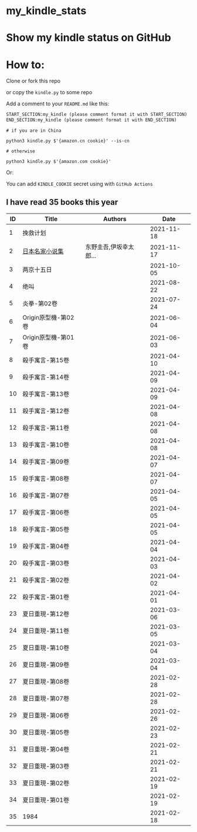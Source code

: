 # my_kindle_stats

# Show my kindle status on GitHub

# How to:

Clone or fork this repo

or copy the `kindle.py` to some repo

Add a comment to your `README.md` like this:

```md
START_SECTION:my_kindle (please comment format it with START_SECTION)
END_SECTION:my_kindle (please comment format it with END_SECTION)
```

```shell
# if you are in China

python3 kindle.py $'{amazon.cn cookie}' --is-cn

# otherwise

python3 kindle.py $'{amazon.com cookie}'
```

Or:

You can add `KINDLE_COOKIE` secret using with `GitHub Actions`

<!--START_SECTION:my_kindle-->
## I have read 35 books this year

| ID | Title | Authors | Date | 
 | ---- | ---- | ---- | ---- |
| 1 | 挽救计划 |  | 2021-11-18 |
| 2 | [日本名家小说集](https://www.amazon.cn/dp/B08P8KXYZ1) | 东野圭吾,伊坂幸太郎... | 2021-11-17 |
| 3 | 两京十五日 |  | 2021-10-05 |
| 4 | 绝叫 |  | 2021-08-22 |
| 5 | 炎拳-第02卷 |  | 2021-07-24 |
| 6 | Origin原型機-第02卷 |  | 2021-06-04 |
| 7 | Origin原型機-第01卷 |  | 2021-06-03 |
| 8 | 殺手寓言-第15卷 |  | 2021-04-10 |
| 9 | 殺手寓言-第14卷 |  | 2021-04-09 |
| 10 | 殺手寓言-第13卷 |  | 2021-04-09 |
| 11 | 殺手寓言-第12卷 |  | 2021-04-08 |
| 12 | 殺手寓言-第11卷 |  | 2021-04-08 |
| 13 | 殺手寓言-第10卷 |  | 2021-04-08 |
| 14 | 殺手寓言-第09卷 |  | 2021-04-07 |
| 15 | 殺手寓言-第08卷 |  | 2021-04-07 |
| 16 | 殺手寓言-第07卷 |  | 2021-04-05 |
| 17 | 殺手寓言-第06卷 |  | 2021-04-05 |
| 18 | 殺手寓言-第05卷 |  | 2021-04-05 |
| 19 | 殺手寓言-第04卷 |  | 2021-04-04 |
| 20 | 殺手寓言-第03卷 |  | 2021-04-03 |
| 21 | 殺手寓言-第02卷 |  | 2021-04-02 |
| 22 | 殺手寓言-第01卷 |  | 2021-04-01 |
| 23 | 夏日重現-第12卷 |  | 2021-03-06 |
| 24 | 夏日重現-第11卷 |  | 2021-03-05 |
| 25 | 夏日重現-第10卷 |  | 2021-03-04 |
| 26 | 夏日重現-第09卷 |  | 2021-03-04 |
| 27 | 夏日重現-第08卷 |  | 2021-02-28 |
| 28 | 夏日重現-第07卷 |  | 2021-02-28 |
| 29 | 夏日重現-第06卷 |  | 2021-02-26 |
| 30 | 夏日重現-第05卷 |  | 2021-02-23 |
| 31 | 夏日重現-第04卷 |  | 2021-02-21 |
| 32 | 夏日重現-第03卷 |  | 2021-02-21 |
| 33 | 夏日重現-第02卷 |  | 2021-02-19 |
| 34 | 夏日重現-第01卷 |  | 2021-02-19 |
| 35 | 1984 |  | 2021-02-18 |

<!--END_SECTION:my_kindle-->
